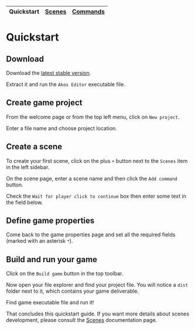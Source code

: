 | Quickstart | [Scenes](scenes.md) | [Commands](commands.md) |
| --- | --- | --- |

# Quickstart

## Download

Download the [latest stable version](https://github.com/grimwred/akos/releases/latest).

Extract it and run the `Akos Editor` executable file.

## Create game project

From the welcome page or from the top left menu, click on `New project`.

Enter a file name and choose project location.

## Create a scene

To create your first scene, click on the plus `+` button next to the `Scenes` item in the left sidebar.

On the scene page, enter a scene name and then click the `Add command` button.

Check the `Wait for player click to continue` box then enter some text in the field below.

## Define game properties

Come back to the game properties page and set all the required fields (marked with an asterisk `*`).

## Build and run your game

Click on the `Build game` button in the top toolbar.

Now open your file explorer and find your project file. You will notice a `dist` folder next to it, which contains your game deliverable.

Find game executable file and run it!

That concludes this quickstart guide. If you want more details about scenes development, please consult the [Scenes](scenes.md) documentation page. 
